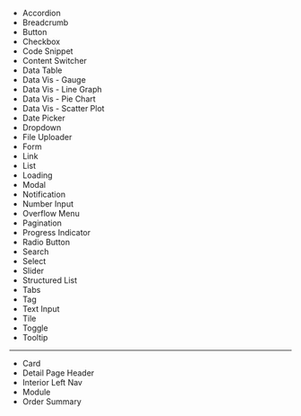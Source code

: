 - Accordion
- Breadcrumb
- Button
- Checkbox
- Code Snippet
- Content Switcher
- Data Table
- Data Vis - Gauge
- Data Vis - Line Graph
- Data Vis - Pie Chart
- Data Vis - Scatter Plot
- Date Picker
- Dropdown
- File Uploader
- Form
- Link
- List
- Loading
- Modal
- Notification
- Number Input
- Overflow Menu
- Pagination
- Progress Indicator
- Radio Button
- Search
- Select
- Slider
- Structured List
- Tabs
- Tag
- Text Input
- Tile
- Toggle
- Tooltip

---

- Card
- Detail Page Header
- Interior Left Nav
- Module
- Order Summary
